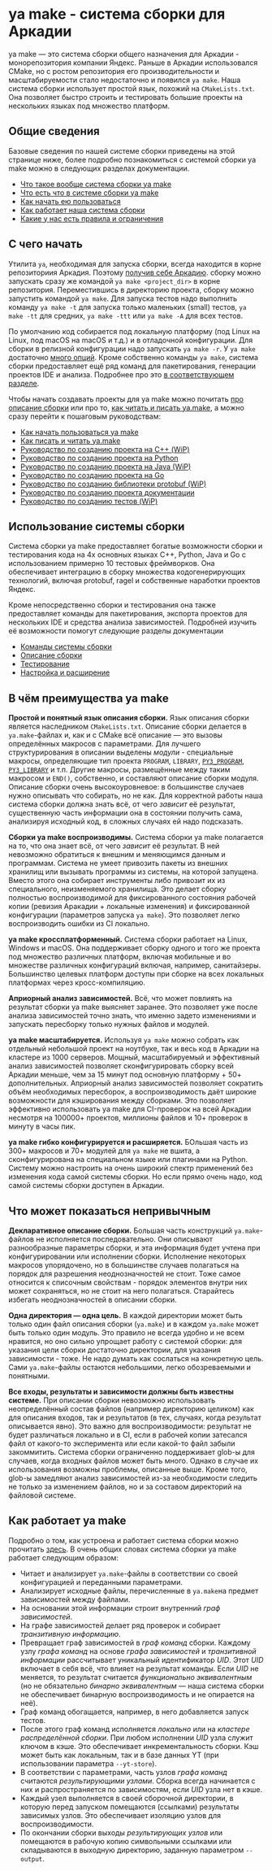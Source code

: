 # ya make - система сборки для Аркадии

ya make — это система сборки общего назначения для Аркадии - монорепозитория компании Яндекс. Раньше в Аркадии использовался CMake, но с ростом репозитория его производительности и масштабируемости стало недостаточно и появился `ya make`. Наша система сборки использует простой язык, похожий на `CMakeLists.txt`. Она позволяет быстро строить и тестировать большие проекты на нескольких языках под множество платформ.

## Общие сведения

Базовые сведения по нашей системе сборки приведены на этой странице ниже, более подробно познакомиться с системой сборки ya make можно в следующих разделах документации.
- [Что такое вообще система сборки ya make](general/about.md)
- [Что есть что в системе сборки ya make](general/base_concepts.md)
- [Как начать ею пользоваться](general/getting_started.md)
- [Как работает наша система сборки](general/how_it_works.md)
- [Какие у нас есть правила и ограничения](general/rules.md)

## С чего начать

Утилита `ya`, необходимая для запуска сборки, всегда находится в корне репозиториия Аркадия. Поэтому [получив себе Аркадию](https://docs.yandex-team.ru/arcadia/). сборку можно запускать сразу же командой `ya make <project_dir>` в корне репозитория. Переместившись в директорию проекта, сборку можно запустить командой `ya make`. Для запуска тестов надо выполнить команду `ya make -t` для запуска только маленьких (small) тестов, `ya make -tt` для средних, `ya make -ttt` или `ya make -A` для всех тестов.

По умолчанию код собирается под локальную платформу (под Linux на Linux, под macOS на macOS и т.д.) и в отладочной конфигурации. Для сборки в релизной конфигурации надо запускать `ya make -r`. У `ya make` достаточно [много опций](usage/ya_make/index.md). Кроме собственно команды `ya make`, система сборки предоставляет ещё ряд команд для пакетирования, генерации проектов IDE и анализа. Подробнее про это [в соответствующем разделе](usage/index.md).

Чтобы начать создавать проекты для ya make можно почитать [про описание сборки](manual/index.md) или про то, [как читать и писать ya.make](manual/syntax.md), а можно сразу перейти к пошаговым руководствам:

- [Как начать пользоваться ya make](general/getting_started.md)
- [Как писать и читать ya.make](manual/syntax.md)
- [Руководство по созданию проекта на С++ (WiP)](tutorials/cpp.md)
- [Руководство по созданию проекта на Python](tutorials/python.md)
- [Руководство по созданию проекта на Java (WiP)](tutorials/java.md)
- [Руководство по созданию проекта на Go](tutorials/go.md)
- [Руководство по созданию библиотеки protobuf (WiP)](tutorials/protobuf.md)
- [Руководство по созданию проекта документации](tutorials/doc.md)
- [Руководство по созданию тестов (WiP)](tutorials/tests.md)


## Использование системы сборки

Система сборки ya make предоставляет богатые возможности сборки и тестирования кода на 4х основных языках С++, Python, Java и Go с использованием примерно 10 тестовых фреймворков. Она обеспечивает
интеграцию в сборку множества кодогенерирующих технологий, включая protobuf, ragel и собственные наработки проектов Яндекс.
 
Кроме непосредственно сборки и тестирования она также предоставляет команды для пакетирования, экспорта проектов для нескольких IDE и средства анализа зависимостей.
Подробней изучить её возможности помогут следующие разделы документации

- [Команды системы сборки](usage/index.md)
- [Описание сборки](manual/index.md)
- [Тестирование](manual/tests/index.md)
- [Настройка и расширение](extension/index.md)


## В чём преимущества ya make

**Простой и понятный язык описания сборки.** Язык описания сборки является наследником `CMakeLists.txt`. Описание сборки делается в `ya.make`-файлах и, как и с CMake всё описание — это вызовы определённых макросов с параметрами. Для лучшего структурирования в описании выделены *модули* - специальные макросы, определяющие тип проекта `PROGRAM`, `LIBRARY`, [`PY3_PROGRAM`](manual/python/modules.md#py_program), [`PY3_LIBRARY`](manual/python/modules.md#py3_library) и т.п. Другие макросы, размещённые между таким макросом и `END()`, собственно, и составляют описание сборки модуля. Описание сборки очень высокоуровневое: в большинстве случаев нужно описывать что собирать, но не как. Для корректной работы наша система сборки должна знать всё, от чего *зависит* её результат, существенную часть информации она в состоянии получить сама, анализируя исходный код, в сложных случаях ей надо подсказать.

**Сборки ya make воспроизводимы.** Система сборки ya make полагается на то, что она знает всё, от чего *зависит* её результат. В ней невозможно обратиться к внешним и меняющимся данным и программам. Система не умеет привозить пакеты из внешних хранилищ или вызывать программы из системы, на которой запущена. Вместо этого она собирает инструменты либо привозит их из специального, неизменяемого хранилища. Это делает сборку полностью воспроизводимой для фиксированного состояния рабочей копии (ревизия Аракадии + локальные изменения) и фиксированной конфигурации (параметров запуска `ya make`). Это позволяет легко воспроизводить ошибки из CI локально.

**ya make кроссплатформенный.** Система сборки работает на Linux, Windows и macOS. Она поддерживает сборку одного и того же проекта под множество различных платформ, включая мобильные и во множестве различных конфигураций включая, например, санитайзеры. Большинство целевых платформ доступы при сборке на всех локальных платформах через кросс-компиляцию.

**Априорный анализ зависимостей.** Всё, что может повлиять на результат сборки ya make выясняет заранее. Это позволяет уже после анализа зависимостей точно знать, что именно задето изменениями и запускать пересборку только нужных файлов и модулей.

**ya make масштабируется.** Используя `ya make` можно собрать как отдельный небольшой проект на ноутбуке, так и весь код в Аркадии на кластере из 1000 серверов. Мощный, масштабируемый и эффективный анализ зависимостей позволяет сконфигурировать сборку всей Аркадии меньше, чем за 15 минут под основную платформу + 50+ дополнительных. Априорный анализ зависимостей позволяет сократить объём необходимых пересборок, а воспроизводимость даёт широкие возможности для кэширования между сборками. Это позволяет эффективно использовать ya make для CI-проверок на всей Аркадии несмотря на 100000+ проектов, миллионы файлов и 10+ проверок в минуту в часы пик.

**ya make гибко конфигурируется и расширяется.** БОльшая часть из 300+ макросов и 70+ модулей для `ya make` не вшита, а сконфигурирована на специальном языке или плагинами на Python. Систему можно настроить на очень широкий спектр применений без изменения кода самой системы сборки. Но если прямо очень надо, код самой системы сборки доступен в Аркадии.

## Что может показаться непривычным

**Декларативное описание сборки.** Большая часть конструкций `ya.make`-файлов не исполняется последовательно. Они описывают разнообразные параметры сборки, и эта информация будет учтена при конфигурировании или исполнении сборки. Исполнение некоторых макросов упорядочено, но в большинстве случаев полагаться на порядок для разрешения неоднозначностей не стоит. Тоже самое относится к списочным свойствам - порядок элементов внутри них может сохраняться, но не стоит на него полагаться. Старайтесь избегать неоднозначностей в описании сборки.

**Одна директория — одна цель.** В каждой директории может быть только один файл описания сборки (`ya.make`) и в каждом `ya.make` может быть только один модуль. Это правило не всегда удобно и не всем нравится, но оно сильно упрощает работу с системой сборки: для указания цели сборки достаточно директории, для указания зависимости - тоже. Не надо думать как сослаться на конкретную цель. Сами `ya.make`-файлы остаются небольшими, легко обозреваемыми и понятными.

**Все входы, результаты и зависимости должны быть известны системе.** При описании сборки невозможно использовать неопределённый состав файлов (например директорию целиком) как для описания входов, так и результатов (в тех, случаях, когда результат описывается явно). Это важно для воспроизводимости: результат не будет различаться локально и в CI, если в рабочей копии затесался файл от какого-то эксперимента или если какой-то файл забыли закоммитить. Система сборки ограниченно поддерживает glob-ы для случаев, когда входных файлов может быть много. Однако в случае их использования возможны проблемы, описанные выше. Кроме того, glob-ы замедляют анализ зависимостей из-за необходимости следить не только за изменением файлов, но и за составом директорий на файловой системе.

## Как работает ya make

Подробно о том, как устроена и работает система сборки можно прочитать [здесь](general/how_it_works.md).
В очень общих словах система сборки ya make работает следующим образом:

- Читает и анализирует `ya.make`-файлы в соответствии со своей конфигурацией и переданными параметрами.
- Анализирует исходные файлы, перечисленные в `ya.make`на предмет зависимостей между файлами.
- На основании этой информации строит внутренний *граф зависимостей*.
- На графе зависимостей делает ряд проверок и собирает *транзитивную информацию*.
- Превращает граф зависимостей в *граф команд* сборки. Каждому узлу *графа команд* на основе *графа зависимостей* и *транзитивной информации* рассчитывает уникальный идентификатор *UID*. Этот *UID* включает в себя всё, что влияет на результат команды. Если *UID* не меняется, то результат считается *функционально эквивалентным* (но не обязательно *бинарно эквивалентным* — наша система сборки не обеспечивает бинарную воспроизводимость и не опирается на неё).
- Граф команд обогащается, например, в него добавляется запуск тестов.
- После этого граф команд исполняется *локально* или на *кластере распределённой сборки*. При любом исполнении *UID* узла служит ключом в кэше. Это обеспечивает инкрементальность сборки. Кэш может быть как локальным, так и в базе данных YT (при использовании параметра `--yt-store`).
- В соответствии с параметрами, часть узлов *графа команд* считаются *результирующими узлами*. Сборка всегда начинается с них и распространяется по зависимостям, если *UID* узла нет в кэше. 
- Каждый узел выполняется в своей сборочной директории, в которую перед запуском помещаются (ссылками) результаты зависимых узлов. Это обеспечивает изоляцию узлов для воспроизводимости.
- По окончании сборки выходы *результирующих узлов* или помещаются в рабочую копию символьными ссылками или складываются в выходную директорию, заданную параметром `--output`.






